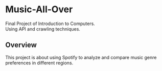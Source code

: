 # Music-All-Over
Final Project of Introduction to Computers.   
Using API and crawling techniques.

## Overview  
This project is about using Spotify to analyze and compare music genre preferences in different regions.
